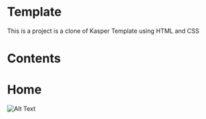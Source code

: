 # Template
This is a project is a clone of Kasper Template using HTML and CSS 
# Contents 
# Home 
![Alt Text](IMAGE_URL)




